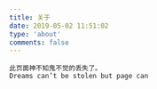 ```yaml
---
title: 关于
date: 2019-05-02 11:51:02
type: 'about'
comments: false
---
```


```
此页面神不知鬼不觉的丢失了。
Dreams can’t be stolen but page can
```
